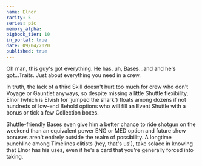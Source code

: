 ```yaml
---
name: Elnor
rarity: 5
series: pic
memory_alpha:
bigbook_tier: 10
in_portal: true
date: 09/04/2020
published: true
---
```


Oh man, this guy's got everything. He has, uh, Bases...and and he's got...Traits. Just about everything you need in a crew.

In truth, the lack of a third Skill doesn't hurt too much for crew who don't Voyage or Gauntlet anyways, so despite missing a little Shuttle flexibility, Elnor (which is Elvish for 'jumped the shark') floats among dozens if not hundreds of low-end Behold options who will fill an Event Shuttle with a bonus or tick a few Collection boxes.

Shuttle-friendly Bases even give him a better chance to ride shotgun on the weekend than an equivalent power ENG or MED option and future show bonuses aren't entirely outside the realm of possibility. A longtime punchline among Timelines elitists (hey, that's us!), take solace in knowing that Elnor has his uses, even if he's a card that you're generally forced into taking.
